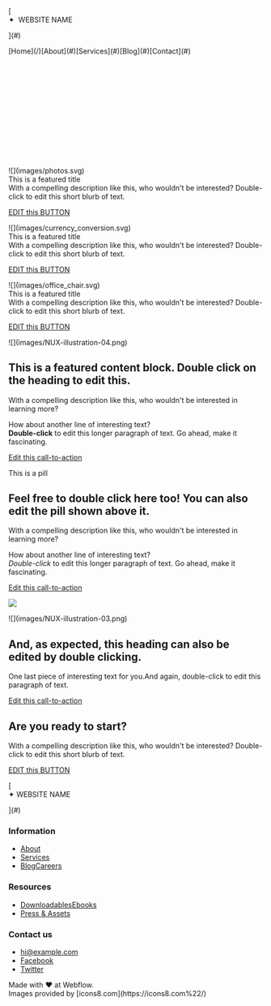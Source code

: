 <div>

<div data-collapse="medium" data-animation="default" data-duration="400" role="banner" class="navbar w-nav">

<div class="container-flex wide w-container">[

<div>✦  WEBSITE NAME</div>

](#)

<nav role="navigation" class="nav-menu w-nav-menu">[Home](/)[About](#)[Services](#)[Blog](#)[Contact](#)</nav>

</div>

</div>

</div>

<section id="hero-layout" data-w-id="390c9858-96a6-4cd4-2c95-514dacddc4e3" style="opacity:0" class="section hero">

<div class="w-container">

<div class="w-row">

<div class="w-col w-col-6">

# Heading test

Lorem ipsum dolor sit amet, consectetur adipiscing elit. Suspendisse varius enim in eros elementum tristique. Duis cursus, mi quis viverrra ornare, eros dolor interdum nulla, ut commodo diam libero vitae erat. Aenean faucibus nibh et justo cursus id rutrum lorem imperdiet. Nunc ut sem vitae risus tristique posuere.

[Button Tgext](#)</div>

<div class="w-col w-col-6">![](images/hero.png)</div>

</div>

</div>

</section>

<section id="Scrolled" class="section bg-dark">

<div class="container w-container">

<div class="grid-3-columns">

<div id="w-node-_15b6f4d8-64db-4765-fd98-e69d73dfaa18-61cf9bac" class="card">![](images/photos.svg)

<div class="card-title">This is a featured title</div>

<div class="card-description">With a compelling description like this, who wouldn't be interested? Double-click to edit this short blurb of text.</div>

[EDIT this BUTTON](#)</div>

<div id="w-node-_22754de9-f8c7-f7cd-a757-d60cd7993e10-61cf9bac" class="card">![](images/currency_conversion.svg)

<div class="card-title">This is a featured title</div>

<div class="card-description">With a compelling description like this, who wouldn't be interested? Double-click to edit this short blurb of text.</div>

[EDIT this BUTTON](#)</div>

<div id="w-node-_745f84bc-601c-838a-a03b-d63bac9179dc-61cf9bac" class="card">![](images/office_chair.svg)

<div class="card-title">This is a featured title</div>

<div class="card-description">With a compelling description like this, who wouldn't be interested? Double-click to edit this short blurb of text.</div>

[EDIT this BUTTON](#)</div>

</div>

</div>

</section>

<section class="section">

<div class="container w-container">

<div class="grid-2-columns mobile-inverted">![](images/NUX-illustration-04.png)

<div id="w-node-_2539fb99-4996-a5d9-2248-8d7c0722ac48-61cf9bac" class="featured-text">

## This is a featured content block. Double click on the heading to edit this.

<div class="card-description">With a compelling description like this, who wouldn't be interested in learning more?  

How about another line of interesting text?  
**Double-click** to edit this longer paragraph of text. Go ahead, make it fascinating.</div>

[Edit this call-to-action](#)</div>

</div>

<div class="grid-2-columns">

<div id="w-node-cfcd9e4e-6a2a-6207-812b-730e65a24d19-61cf9bac" class="featured-text">

<div class="pill">This is a pill</div>

## Feel free to double click here too! You can also edit the pill shown above it.

<div class="card-description">With a compelling description like this, who wouldn't be interested in learning more?  

How about another line of interesting text?  
_Double-click_ to edit this longer paragraph of text. Go ahead, make it fascinating.  
</div>

[Edit this call-to-action](#)</div>

![](images/NUX-illustration-02.png)</div>

<div class="grid-2-columns mobile-inverted last">![](images/NUX-illustration-03.png)

<div id="w-node-d12da00f-3900-ad38-5f07-413ea66a55e3-61cf9bac" class="featured-text">

## And, as expected, this heading can also be edited by double clicking.

<div class="card-description">One last piece of interesting text for you.And again, double-click to edit this paragraph of text.</div>

[Edit this call-to-action](#)</div>

</div>

</div>

</section>

<section class="cta bg-dark">

<div class="container-flex call-to-action w-container">

<div class="call-to-action-wrapper">

## Are you ready to start?

<div>With a compelling description like this, who wouldn't be interested?  
Double-click to edit this short blurb of text.</div>

</div>

[EDIT this BUTTON](#)</div>

</section>

<footer class="section footer">

<div class="container w-container">

<div class="footer-menu">[

<div class="text-block">✦ WEBSITE NAME</div>

](#)

<div class="footer-column">

### Information

*   [About](#)
*   [Services](#)
*   [Blog](#)[Careers](#)

</div>

<div class="footer-column">

### Resources

*   [Downloadables](#)[Ebooks](#)
*   [Press & Assets](#)

</div>

<div class="footer-column">

### Contact us

*   [hi@example.com](mailto:info@mailomattic.co?subject=Howdy%20%F0%9F%91%8B)
*   [Facebook](#)
*   [Twitter](#)

</div>

</div>

<div class="subfooter">

<div>Made with <span class="lightblue">♥︎</span> at Webflow.</div>

<div>Images provided by [icons8.com](https://icons8.com%22/)</div>

</div>

</div>

</footer>

<div class="w-embed"><style type="text/css">.feature-link { text-underline-position: under; }</style></div>